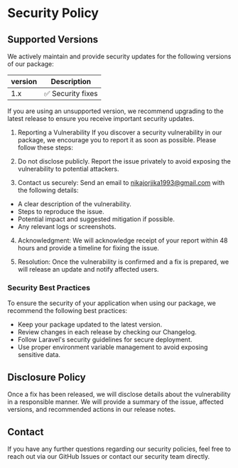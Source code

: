 # Security Policy
## Supported Versions
We actively maintain and provide security updates for the following versions of our package:

| version | Description |
| ----------- | ----------- |
| 1.x      | ✅ Security fixes |

If you are using an unsupported version, we recommend upgrading to the latest release to ensure you receive important security updates.

1. Reporting a Vulnerability
If you discover a security vulnerability in our package, we encourage you to report it as soon as possible. Please follow these steps:

2. Do not disclose publicly.
Report the issue privately to avoid exposing the vulnerability to potential attackers.

3. Contact us securely:
Send an email to nikajorjika1993@gmail.com with the following details:
- A clear description of the vulnerability.
- Steps to reproduce the issue.
- Potential impact and suggested mitigation if possible.
- Any relevant logs or screenshots.
  
4. Acknowledgment:
We will acknowledge receipt of your report within 48 hours and provide a timeline for fixing the issue.

5. Resolution:
Once the vulnerability is confirmed and a fix is prepared, we will release an update and notify affected users.

### Security Best Practices
To ensure the security of your application when using our package, we recommend the following best practices:

- Keep your package updated to the latest version.
- Review changes in each release by checking our Changelog.
- Follow Laravel's security guidelines for secure deployment.
- Use proper environment variable management to avoid exposing sensitive data.

## Disclosure Policy
Once a fix has been released, we will disclose details about the vulnerability in a responsible manner. We will provide a summary of the issue, affected versions, and recommended actions in our release notes.

## Contact
If you have any further questions regarding our security policies, feel free to reach out via our GitHub Issues or contact our security team directly.



